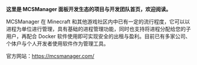 **这里是 MCSManager 面板开发生态的项目与开发团队首页，欢迎阅读。**

MCSManager 在 Minecraft 和其他游戏社区内中已有一定的流行程度，它可以以进程为单位进行管理，具有基础的进程管理功能，同时也支持将进程分配给您的子用户，再配合 Docker 软件使用即可实现安全的出租与盈利。目前已有多家公司、个体户与个人开发者使用软件作为管理工具。

官方网站：https://mcsmanager.com/
